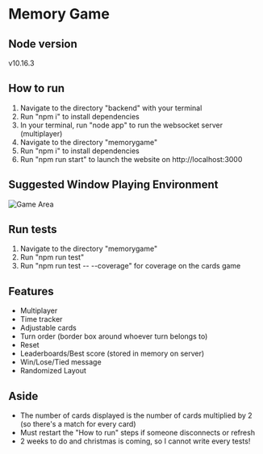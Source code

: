 # Memory Game

## Node version
v10.16.3

## How to run
1) Navigate to the directory "backend" with your terminal
2) Run "npm i" to install dependencies
3) In your terminal, run "node app" to run the websocket server (multiplayer)
4) Navigate to the directory "memorygame"
5) Run "npm i" to install dependencies
6) Run "npm run start" to launch the website on http://localhost:3000

## Suggested Window Playing Environment
![Game Area](https://imgur.com/OiGySBm.jpg)

## Run tests
1) Navigate to the directory "memorygame"
2) Run "npm run test"
3) Run "npm run test -- --coverage" for coverage on the cards game

## Features
* Multiplayer
* Time tracker
* Adjustable cards
* Turn order (border box around whoever turn belongs to)
* Reset
* Leaderboards/Best score (stored in memory on server)
* Win/Lose/Tied message
* Randomized Layout

## Aside
* The number of cards displayed is the number of cards multiplied by 2 (so there's a match for every card)
* Must restart the "How to run" steps if someone disconnects or refresh
* 2 weeks to do and christmas is coming, so I cannot write every tests!
